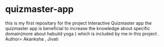 # quizmaster-app
this is my first repositary for the project Interactive Quizmaster app
the quizmaster app is beneficial to increase the knowledge about specific domain(more about habuild yoga ) which is included by me in this project .
Author= Akanksha , Jivati

